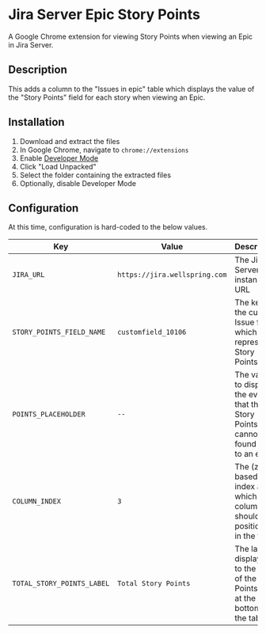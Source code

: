# Jira Server Epic Story Points

A Google Chrome extension for viewing Story Points when viewing an Epic in Jira Server.

## Description

This adds a column to the "Issues in epic" table which displays the value of the
"Story Points" field for each story when viewing an Epic.

## Installation

1. Download and extract the files
1. In Google Chrome, navigate to `chrome://extensions`
1. Enable [Developer Mode](https://developer.chrome.com/docs/extensions/mv3/faq/#faq-dev-01)
1. Click "Load Unpacked"
1. Select the folder containing the extracted files
1. Optionally, disable Developer Mode

## Configuration

At this time, configuration is hard-coded to the below values.

|Key|Value|Description|
|---|---|---|
|`JIRA_URL`|`https://jira.wellspring.com`|The Jira Server instance URL|
|`STORY_POINTS_FIELD_NAME`|`customfield_10106`|The key of the custom Issue field which represents Story Points|
|`POINTS_PLACEHOLDER`|`--`|The value to display in the event that the Story Points cannot be found due to an error|
|`COLUMN_INDEX`|`3`|The (zero-based) index at which the column should be positioned in the table|
|`TOTAL_STORY_POINTS_LABEL`|`Total Story Points`|The label displayed to the left of the Story Points total at the bottom of the table|